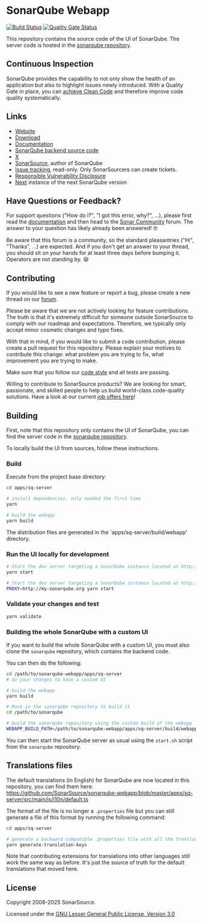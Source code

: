 # SonarQube Webapp
[![Build Status](https://api.cirrus-ci.com/github/SonarSource/sonarqube-webapp.svg?branch=master)](https://cirrus-ci.com/github/SonarSource/sonarqube-webapp/master)
[![Quality Gate Status](https://next.sonarqube.com/sonarqube/api/project_badges/measure?project=sonarqube-webapp&metric=alert_status&token=sqb_91e4c80f079956fc15a3eca994eb32da0de9ed32)](https://next.sonarqube.com/sonarqube/dashboard?id=sonarqube-webapp)

This repository contains the source code of the UI of SonarQube. The server code is hosted in the [sonarqube repository](https://github.com/SonarSource/sonarqube).

## Continuous Inspection

SonarQube provides the capability to not only show the health of an application but also to highlight issues newly introduced. With a Quality Gate in place, you can [achieve Clean Code](https://www.sonarsource.com/solutions/clean-code/) and therefore improve code quality systematically.

## Links

- [Website](https://www.sonarsource.com/products/sonarqube)
- [Download](https://www.sonarsource.com/products/sonarqube/downloads)
- [Documentation](https://docs.sonarsource.com/sonarqube)
- [SonarQube backend source code](https://github.com/SonarSource/sonarqube)
- [X](https://twitter.com/SonarQube)
- [SonarSource](https://www.sonarsource.com), author of SonarQube
- [Issue tracking](https://jira.sonarsource.com/browse/SONAR/), read-only. Only SonarSourcers can create tickets.
- [Responsible Vulnerability Disclosure](https://community.sonarsource.com/t/responsible-vulnerability-disclosure/9317)
- [Next](https://next.sonarqube.com/sonarqube) instance of the next SonarQube version

## Have Questions or Feedback?

For support questions ("How do I?", "I got this error, why?", ...), please first read the [documentation](https://docs.sonarsource.com/sonarqube) and then head to the [Sonar Community](https://community.sonarsource.com/c/help/sq) forum. The answer to your question has likely already been answered! 🤓

Be aware that this forum is a community, so the standard pleasantries ("Hi", "Thanks", ...) are expected. And if you don't get an answer to your thread, you should sit on your hands for at least three days before bumping it. Operators are not standing by. 😄


## Contributing

If you would like to see a new feature or report a bug, please create a new thread on our [forum](https://community.sonarsource.com/c/sq/10).

Please be aware that we are not actively looking for feature contributions. The truth is that it's extremely difficult for someone outside SonarSource to comply with our roadmap and expectations. Therefore, we typically only accept minor cosmetic changes and typo fixes.

With that in mind, if you would like to submit a code contribution, please create a pull request for this repository. Please explain your motives to contribute this change: what problem you are trying to fix, what improvement you are trying to make.

Make sure that you follow our [code style](https://github.com/SonarSource/sonar-developer-toolset#code-style) and all tests are passing.

Willing to contribute to SonarSource products? We are looking for smart, passionate, and skilled people to help us build world-class code-quality solutions. Have a look at our current [job offers here](https://www.sonarsource.com/company/jobs/)!

## Building

First, note that this repository only contains the UI of SonarQube, you can find the server code in the [sonarqube repository](https://github.com/SonarSource/sonarqube).

To locally build the UI from sources, follow these instructions.

### Build

Execute from the project base directory:

```bash
cd apps/sq-server

# install dependencies, only needed the first time
yarn

# build the webapp
yarn build

```

The distribution files are generated in the `apps/sq-server/build/webapp' directory.

### Run the UI locally for development

```bash
# Start the dev server targeting a SonarQube instance located at http://localhost:9000
yarn start

# Start the dev server targeting a SonarQube instance located at http://my-sonarqube.org
PROXY=http://my-sonarqube.org yarn start
```

### Validate your changes and test

```bash
yarn validate

```

### Building the whole SonarQube with a custom UI

If you want to build the whole SonarQube with a custom UI, you must also clone the `sonarqube` repository, which contains the backend code.

You can then do the following:

```bash
cd /path/to/sonarqube-webapp/apps/sq-server
# do your changes to have a custom UI

# build the webapp
yarn build

# Move in the sonarqube repository to build it
cd /path/to/sonarqube

# build the sonarqube repository using the custom build of the webapp
WEBAPP_BUILD_PATH=/path/to/sonarqube-webapp/apps/sq-server/build/webapp ./gradlew build
```

You can then start the SonarQube server as usual using the `start.sh` script from the `sonarqube` repository.

## Translations files

The default translations (in English) for SonarQube are now located in this repository, you can find them here:
https://github.com/SonarSource/sonarqube-webapp/blob/master/apps/sq-server/src/main/js/l10n/default.ts

The format of the file is no longer a `.properties` file but you can still generate a file of this format by running the following command:

```bash
cd apps/sq-server

# generate a backward compatible .properties file with all the translation keys
yarn generate-translation-keys
```

Note that contributing extensions for translations into other languages still work the same way as before. It's just the source of truth for the default translations that moved here.

## License

Copyright 2008-2025 SonarSource.

Licensed under the [GNU Lesser General Public License, Version 3.0](https://www.gnu.org/licenses/lgpl.txt)
